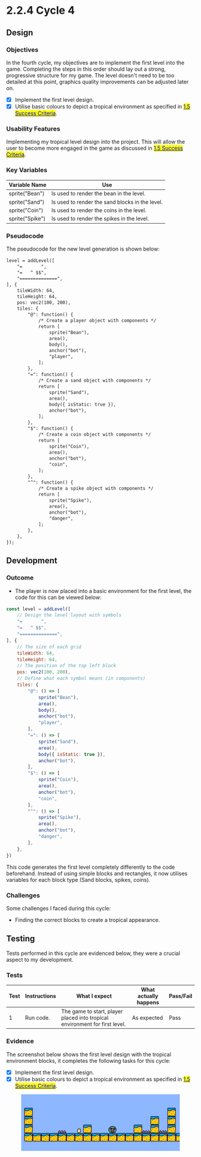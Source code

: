 # 2.2.4 Cycle 4

## Design

### Objectives

In the fourth cycle, my objectives are to implement the first level into the game. Completing the steps in this order should lay out a strong, progressive structure for my game. The level doesn't need to be too detailed at this point, graphics quality improvements can be adjusted later on.

* [x] Implement the first level design.
* [x] Utilise basic colours to depict a tropical environment as specified in [<mark style="color:blue;">1.5 Success Criteria</mark>](../1-analysis/1.5-success-criteria.md).

### Usability Features

Implementing my tropical level design into the project. This will allow the user to become more engaged in the game as discussed in [<mark style="color:blue;">1.5 Success Criteria</mark>](../1-analysis/1.5-success-criteria.md).



### Key Variables

| Variable Name   | Use                                             |
| --------------- | ----------------------------------------------- |
| sprite("Bean")  | Is used to render the bean in the level.        |
| sprite("Sand")  | Is used to render the sand blocks in the level. |
| sprite("Coin")  | Is used to render the coins in the level.       |
| sprite("Spike") | Is used to render the spikes in the level.      |

### Pseudocode

The pseudocode for the new level generation is shown below:

```
level = addLevel([
    "=       ",
    "=   ^ $$",
    "==============",
], {
    tileWidth: 64,
    tileHeight: 64,
    pos: vec2(100, 200),
    tiles: {
        "@": function() {
            /* Create a player object with components */
            return [
                sprite("Bean"),
                area(),
                body(),
                anchor("bot"),
                "player",
            ];
        },
        "=": function() {
            /* Create a sand object with components */
            return [
                sprite("Sand"),
                area(),
                body({ isStatic: true }),
                anchor("bot"),
            ];
        },
        "$": function() {
            /* Create a coin object with components */
            return [
                sprite("Coin"),
                area(),
                anchor("bot"),
                "coin",
            ];
        },
        "^": function() {
            /* Create a spike object with components */
            return [
                sprite("Spike"),
                area(),
                anchor("bot"),
                "danger",
            ];
        },
    },
});
```

## Development

### Outcome

* The player is now placed into a basic environment for the first level, the code for this can be viewed below:

```javascript
const level = addLevel([
	// Design the level layout with symbols
    "=       ",
	"=   ^ $$",
	"==============",
], {
	// The size of each grid
	tileWidth: 64,
	tileHeight: 64,
	// The position of the top left block
	pos: vec2(100, 200),
	// Define what each symbol means (in components)
	tiles: {
		"@": () => [
			sprite("Bean"),
			area(),
			body(),
			anchor("bot"),
			"player",
		],
		"=": () => [
			sprite("Sand"),
			area(),
			body({ isStatic: true }),
			anchor("bot"),
		],
		"$": () => [
			sprite("Coin"),
			area(),
			anchor("bot"),
			"coin",
		],
		"^": () => [
			sprite("Spike"),
			area(),
			anchor("bot"),
			"danger",
		],
	},
})
```

This code generates the first level completely differently to the code beforehand. Instead of using simple blocks and rectangles, it now utilises variables for each block type (Sand blocks, spikes, coins).

### Challenges

Some challenges I faced during this cycle:

* Finding the correct blocks to create a tropical appearance.

## Testing

Tests performed in this cycle are evidenced below, they were a crucial aspect to my development.

### Tests

| Test | Instructions | What I expect                                                               | What actually happens | Pass/Fail |
| ---- | ------------ | --------------------------------------------------------------------------- | --------------------- | --------- |
| 1    | Run code.    | The game to start, player placed into tropical environment for first level. | As expected           | Pass      |

### Evidence

The screenshot below shows the first level design with the tropical environment blocks, it completes the following tasks for this cycle:

* [x] Implement the first level design.
* [x] Utilise basic colours to depict a tropical environment as specified in [<mark style="color:blue;">1.5 Success Criteria</mark>](../1-analysis/1.5-success-criteria.md).

<figure><img src="../.gitbook/assets/image (3).png" alt=""><figcaption></figcaption></figure>
